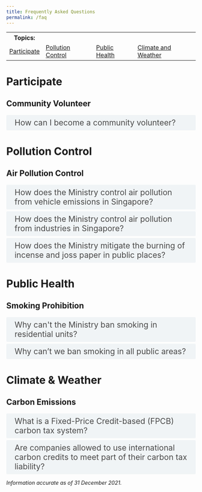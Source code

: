 ```yaml
---
title: Frequently Asked Questions
permalink: /faq
---  
```

<style>

input {
	display: none;
}
label {
	display: block;
	padding: 8px 22px;
	margin: 0 0 5px 0;
	cursor: pointor;
	background: #F0F4F6;
	border-radius: 3px;
	color: #484848;
	transition: ease .5s;
	font-size: 1.5em;
}

label:hover {
	background: #4a96b0;
	color: #FFF;
}

.accordion-content {
	/* background: #E2E5F6; */
	padding: 10px 0px 30px 30px;
	/* border: 1px solid #484848; */
	margin: 0 0 1px 0;
	border-radius: 3px;
}

input + label + .accordion-content {
	display: none;
}

input:checked + label + .accordion-content {
	display: none;
}

input:checked + label + .accordion-content {
	display: block;
}

</style>
<!-- End of accordion -->

<div class="container">

<table>
  <tbody>
    <tr>
	  <th style="border:0px">Topics:</th>
	  </tr>
	  <tr>
      <td><a href="#participate">Participate</a></td>
      <td><a href="#pollution-control">Pollution Control</a></td>
      <td><a href="#public-health">Public Health</a></td>
      <td><a href="#climate-weather">Climate and Weather</a></td>
    </tr>
  </tbody>
</table>
	
<a name="participate"></a>
<h1><b>Participate</b></h1>

<h2 id="community-volunteer">Community Volunteer</h2>
<div>
	<input type="checkbox" id="title1"  /><label for="title1">How can I become a community volunteer?</label>
	<div class="accordion-content">
		<p>Protecting the environment is everyone&#39;s responsibility. You can make a difference by being an environment volunteer with the National Environment Agency (NEA) and PUB, Singapore&#39;s National Water Agency.<br>
			<br>
			NEA is recruiting <a href="http://www.nea.gov.sg/programmes-grants/volunteering/community-volunteer-programme" target="_blank">Community Volunteers (CVs)</a> to educate the public on environmental offences. The primary role of a CV is to educate environmental offenders to stop the offending acts and encourage greater ownership of the environment. Training will be provided by NEA. If an offender does not heed the repeated advice of a CV, the CV is empowered to take down the particulars of the non-compliant offender for NEA&#39;s consideration to follow through with enforcement action.<br>
			<br>
			NEA also has other volunteering opportunities such as SG Clean Ambassadors who support the SG Clean Campaign by working with our 3P (People, Public and Private) partners to promote good personal habits and social norms to raise standards of cleanliness and public hygiene, and safeguard public health. If you share our vision and passion to make SG Clean a way of life, we welcome you to <a href="https://form.gov.sg/#!/5e7484a2ca6a010011862c59" target="_blank">sign up</a> as an SG Clean Ambassador.<br>
			<br>
			PUB also has a <a href="https://www.pub.gov.sg/getinvolved/volunteers" target="_blank">volunteer programme</a> where you can do your part for water at the Singapore World Water Day events and public outreach activities.
		</p>
	</div>
</div>

<a name="pollution-control"></a>
<h1><b>Pollution Control</b></h1>

<h2 id="air-pollution-control">Air Pollution Control</h2>
<div>
  	<input type="checkbox" id="title2"  /><label for="title2">How does the Ministry control air pollution from vehicle emissions in Singapore?</label>
	<div class="accordion-content">
		<p>Vehicular (or motor) emission is one of the major sources of air pollution in Singapore. As part of our Energy Reset goals under the Singapore Green Plan 2030, Singapore is transitioning towards cleaner energy vehicles and ceasing diesel car and taxi registrations from 2025.<br>
    <br>
    To control the emissions generated by motor vehicles and safeguard public health, the National Environment Agency (NEA) sets specific exhaust emission and fuel quality standards for all vehicles, and regulates the type and quality of fuel that is being used in Singapore:<br>
	<br>
	(I) All new and used petrol or diesel vehicles imported for registration in Singapore must comply with the <a href="https://sso.agc.gov.sg/SL/EPMA1999-RG6?DocDate=20120629&amp;ProvIds=Sc1-#Sc1-" target="_blank">Euro VI emission standards</a>.<br>
    (II) All new and used motorcycles imported into Singapore for registration must comply with the <a href="https://sso.agc.gov.sg/SL/EPMA1999-RG6?DocDate=20120629&amp;ProvIds=Sc3-#Sc3-" target="_blank">Euro IV emission standards</a>. Compared to the Euro III emission standard, the tighter Euro IV emission standard will help to reduce emissions of hydrocarbons (HC) and nitrogen oxides (NOx), which are precursors to ozone.<br>
    (III) All in-use vehicles have to comply with the in-use vehicle emission standards prescribed in the <a href="https://sso.agc.gov.sg/SL/EPMA1999-RG6/#Sc5-" target="_blank">regulations</a>.<br>
    (IV) Every motor vehicle being driven in Singapore, when using diesel or petrol, must only use Euro V diesel or petrol that conforms with the standards prescribed in the <a href="https://sso.agc.gov.sg/SL/EPMA1999-RG6/#Sc8-" target="_blank">regulations</a>.<br>
    (V) NEA also introduced the <a href="https://onemotoring.lta.gov.sg/content/onemotoring/home/buying/upfront-vehicle-costs/emissions-charges.html" target="_blank">Vehicular Emissions Scheme (VES)</a> to replace the Carbon Emission-Based Vehicle Scheme (CEVS) for all new cars, taxis and newly imported used cars with effect from 1 January 2018. The VES covers five pollutants – carbon dioxide (CO2), hydrocarbons (HC), carbon monoxide (CO), nitrogen oxides (NOx) and particulate matter (PM). To further promote the adoption of cleaner vehicles and to discourage the purchases of more pollutive models, the VES for new cars, taxis and imported used cars have been enhanced with increased rebates and surcharges from 1 January 2021 to 31 December 2022.<br>
    (VI) NEA further enhanced the <a href="https://onemotoring.lta.gov.sg/content/onemotoring/home/buying/vehicle-types-and-registrations/commercial-vehicle/early-turnover.html" target="_blank">Early Turnover Scheme (ETS)</a> to cover Euro IV Category C diesel vehicles from 1 April 2021 to 31 March 2023, to incentivise owners of diesel commercial vehicles to replace them with new, cleaner options. NEA and LTA have also introduced the <a href="https://www.lta.gov.sg/content/ltagov/en/newsroom/2020/3/news-releases/Promoting_the_adoption_of_cleaner_commercial_vehicles.html" target="_blank">Commercial Vehicle Emissions Scheme (CVES)</a> for all new and used imported Light Goods Vehicles (LGVs), Goods-cum-Passenger Vehicles (GPVs), and small buses, all with maximum laden weight (MLW) not exceeding 3,500kg, from 1 April 2021 to 31 March 2023.<br>
    (VII) The import of used vehicles into Singapore must also comply with the prevailing emission standards at the time of registration in Singapore.Visit <a href="https://www.nea.gov.sg/our-services/pollution-control/air-pollution/air-pollution-regulations" target="_blank">NEA&#39;s website</a> for more information on air pollution regulations.<br>
    <br>
    If you spot smoky vehicles or idling engines, you may report them to NEA, providing details such as the vehicle registration number, location, date and time of the incident via NEA&#39;s <a href="https://www.nea.gov.sg/corporate-functions/feedback" target="_blank">online feedback form</a>.</p>
	</div>
  	<input type="checkbox" id="title3"  /><label for="title3">How does the Ministry control air pollution from industries in Singapore?</label>
	<div class="accordion-content">
		<p>The National Environment Agency (NEA) evaluates the hazard and pollution impact of industries to ensure that they do not contribute to unmanageable pollution, health and safety hazards. NEA checks the designs of industrial plants and pollution control equipment at the building plan stage for compliance with pollution control requirements. An industry is allowed to be set up only if it is sited in an appropriate industrial estate, and can comply with the pollution control requirements.<br>
			<br>
			NEA&#39;s Source Emission Test Scheme requires industries to conduct source emission tests on their own, or engage <a href="https://www.nea.gov.sg/our-services/pollution-control/air-pollution/air-quality/accredited-testing-bodies-for-source-emission-tests" target="_blank">accredited laboratories</a> under the <a href="https://www.sac-accreditation.gov.sg/services/accreditation-services/laboratories" target="_blank">Singapore Laboratory Accreditation Scheme (SAC-SINGLAS)</a> to monitor their air emissions regularly, and take measures to ensure their compliance with the prescribed air emission standards.<br>
			<br>
			NEA also conducts regular inspections on industries, fuel analyses and smoke observations of chimneys, to ensure that pollution control equipment is maintained and operated properly.
</p>
	</div>
    	<input type="checkbox" id="title4"  /><label for="title4">How does the Ministry mitigate the burning of incense and joss paper in public places?</label>
	<div class="accordion-content">
		<p>Currently, there are no regulations against the burning of incense and joss paper in public places. Being a multi-cultural society, the Government encourages members of public, including temples and devotees, to practise graciousness and consideration for the environment and neighbouring premises, when carrying out religious practices in public places.<br>
			<br>
			Devotees are advised to clean up the place after they have made their offerings. When burning joss paper, candles and other offerings, they should make use of the proper pits and containers provided at the designated points, such as those provided by the Town Councils.<br>
			<br>
			The National Environment Agency (NEA) works closely with religious associations and the town councils on reminding devotees to avoid burning joss papers on the ground and grass patches, and that it is also not necessary to throw joss paper in the air but to burn them instead.<br>
			<br>
			If you have an enquiry, you may contact NEA via this <a href="https://www.nea.gov.sg/corporate-functions/feedback" target="_blank">online feedback form</a>.</p>
	</div>
</div>

<a name="public-health"></a>
<h1><b>Public Health</b></h1>

<h2 id="smoking-prohibition">Smoking Prohibition</h2>
<div>
  	<input type="checkbox" id="title5"  /><label for="title5">Why can&#39;t the Ministry ban smoking in residential units?</label>
	<div class="accordion-content">
		<p>We recognise that indiscriminate smoking in homes can be distressing and we empathise with those affected. <br>
<br>
The National Environment Agency (NEA) has been progressively extending the smoking prohibition to more public places in consultation with the public and relevant stakeholders. Since 2013, the smoking prohibition has been extended to the common areas of public and private residential premises, including condominiums (e.g. common corridors, stairwells, lobby areas, and void decks). <br>
<br>
Nevertheless, homes are private spaces and our regulations need to be balanced against privacy concerns. Apart from privacy concerns, there are also practical challenges to investigating and enforcing against smoking in homes. It will be challenging to track down the smoker or obtain evidence of an act of smoking being committed without intrusive methods and affecting the privacy of innocent neighbours. <br>
<br>
We adopt a three-pronged approach on this issue:<br>
<br>
    a. Engender greater social responsibility by instilling consideration for the health and well-being of those around us, such as our family members and neighbours. This includes the widespread adoption/acceptance of new social norms of what constitutes acceptable behaviour. Agencies will explore effective ways of doing this such as developing targeted messages to be communicated across key platforms.<br>

 b. Explore ways to facilitate productive conversations between neighbours to deal with difficult situations, before they escalate into intractable disputes.<br>

 c. Study how disputes can be better addressed by the inter-agency Community Dispute Management Framework by reviewing the Community Mediation Process and the Community Disputes Resolution Tribunal (CDRT) to enhance their effectiveness when residents turn to these channels.<br>

<br>
Currently, NEA has collaborated with the Housing &amp; Development Board (HDB), Health Promotion Board (HPB), Municipal Services Office (MSO), and town councils to develop and issue joint advisories to units where feedback on tobacco smoke have been received. The advisory urges smokers to be considerate to their family members and neighbours, as well as advises them on the smoking cessation helplines available. We will continue to encourage and support ground-up efforts by community organisations and the grassroots. <br>
<br>
Living close to one another necessitates good neighbourly behaviour so that we can live together harmoniously. Legislation is not a panacea and we must pursue a community approach. Affected residents are encouraged to resolve their concerns amicably with their neighbours, or seek assistance from a professional mediator from the Community Mediation Centre (CMC). Through joint or private session, trained mediators will facilitate discussions between parties in an effort to reach a mutually acceptable solution. You may call the CMC at 1800 2255 529 or <a href="https://cmc.mlaw.gov.sg/" target="_blank">register a case online</a>.
</p>
	</div>
  	<input type="checkbox" id="title6"  /><label for="title6">Why can’t we ban smoking in all public areas?</label>
	<div class="accordion-content">
		<p>Although the long-term goal is to prohibit smoking at all public places, we need to recognise that smokers also need space to smoke. To reduce the public&#39;s exposure to the harmful effects of second-hand tobacco smoke, the National Environment Agency (NEA) has been progressively extending the smoking prohibition to more public places where the public are more likely to be exposed to second-hand tobacco smoke such as common areas of residential buildings, sheltered walkways, linkways, overhead bridges, outdoor compounds of hospitals, reservoirs and more than 400 parks.<br>
    <br>
    Since 30 June 2017, NEA has also stopped accepting applications for smoking corners in all retail food establishments. Existing smoking corners will remain until the current licences of the retail food establishments are terminated. Retail food establishments with smoking corners are required to demarcate the smoking corner clearly.<br>
    <br>
    As of 2021, 87 out of the 111 hawker centres in Singapore are smoke-free. For the remaining 24 hawker centres with smoking corners, NEA will continue to engage local stakeholders on the progressive removal of smoking corners when opportune. This phased approach is meant to minimise disruption to existing operations and businesses.<br>
    <br>
    Since January 2019, public areas within the Orchard Road precinct have been designated as a No Smoking Zone (NSZ), and smoking is only allowed in Designated Smoking Areas (DSAs). Premises owners are encouraged within the NSZ to demarcate DSAs and put up directional signage within their premises, if they deem it necessary to facilitate the convenience of smokers among their occupants and visitors.<br>
    <br>
    More information can be found at <a href="https://www.nea.gov.sg/our-services/smoking-prohibition/smoking-prohibition-extension" target="_blank">NEA&#39;s website</a>.</p>
	</div>
</div>

<a name="climate-weather"></a>
<h1><b>Climate & Weather</b></h1>

<h2 id="carbon-emissions">Carbon Emissions</h2>
<div>
  	<input type="checkbox" id="title7"  /><label for="title7">What is a Fixed-Price Credit-based (FPCB) carbon tax system?</label>
	<div class="accordion-content">
		<p>Singapore has implemented a Fixed-Price Credit-based (FPCB) tax mechanism where companies will pay the carbon tax by purchasing and surrendering non-tradeable carbon credits representing the equivalent amount of verified emissions generated. These carbon credits can be purchased from the Government at a fixed price.<br>
    <br>
    We recognise that there may be benefits in expanding the mode of carbon tax payment to include international carbon credits and linking our carbon tax framework to other carbon pricing jurisdictions in the longer term. We are studying the feasibility of doing so and how we can leverage robust international market mechanisms to complement our domestic mitigation efforts. The FPCB system provides the flexibility to accommodate international carbon credits and link up with external partners, should we decide to do so in future.  
</p>
	</div>
  	<input type="checkbox" id="title8"  /><label for="title8">Are companies allowed to use international carbon credits to meet part of their carbon tax liability?</label>
	<div class="accordion-content">
		<p>For now, companies may only use fixed-price credits issued by the National Environment Agency (NEA) to meet their carbon tax liability. Nonetheless, the Government is exploring the feasibility of enabling companies to partially offset their carbon tax liability with international carbon credits. We are studying the key design features, potential legislative changes and implementation options, and we will announce our decision in due course.</p>
	</div>

<p><i>Information accurate as of 31 December 2021.</i></p>
	
</div>
</div>
